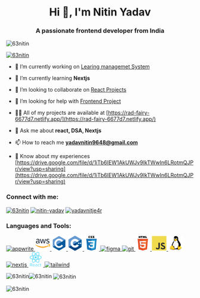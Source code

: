 <h1 align="center">Hi 👋, I'm Nitin Yadav</h1>
<h3 align="center">A passionate frontend developer from India</h3>

<p align="left"> <img src="https://komarev.com/ghpvc/?username=63nitin&label=Profile%20views&color=0e75b6&style=flat" alt="63nitin" /> </p>

<p align="left"> <a href="https://github.com/ryo-ma/github-profile-trophy"><img src="https://github-profile-trophy.vercel.app/?username=63nitin" alt="63nitin" /></a> </p>

- 🔭 I’m currently working on [Learing managemet System](https://github.com/63nitin/News-App)

- 🌱 I’m currently learning **Nextjs**

- 👯 I’m looking to collaborate on [React Projects](https://github.com/63nitin/News-App)

- 🤝 I’m looking for help with [Frontend Project](https://github.com/63nitin/News-App)

- 👨‍💻 All of my projects are available at [https://rad-fairy-6677d7.netlify.app/](https://rad-fairy-6677d7.netlify.app/)

- 💬 Ask me about **react, DSA, Nextjs**

- 📫 How to reach me **yadavnitin9648@gmail.com**

- 📄 Know about my experiences [https://drive.google.com/file/d/1iTb6IEW1AkUWJv9IkTWwIn6LRotmQJPr/view?usp=sharing](https://drive.google.com/file/d/1iTb6IEW1AkUWJv9IkTWwIn6LRotmQJPr/view?usp=sharing)

<h3 align="left">Connect with me:</h3>
<p align="left">
<a href="https://linkedin.com/in/63nitin" target="blank"><img align="center" src="https://raw.githubusercontent.com/rahuldkjain/github-profile-readme-generator/master/src/images/icons/Social/linked-in-alt.svg" alt="63nitin" height="30" width="40" /></a>
<a href="https://www.leetcode.com/nitin-yadav" target="blank"><img align="center" src="https://raw.githubusercontent.com/rahuldkjain/github-profile-readme-generator/master/src/images/icons/Social/leet-code.svg" alt="nitin-yadav" height="30" width="40" /></a>
<a href="https://auth.geeksforgeeks.org/user/yadavnitje4r" target="blank"><img align="center" src="https://raw.githubusercontent.com/rahuldkjain/github-profile-readme-generator/master/src/images/icons/Social/geeks-for-geeks.svg" alt="yadavnitje4r" height="30" width="40" /></a>
</p>

<h3 align="left">Languages and Tools:</h3>
<p align="left"> <a href="https://appwrite.io" target="_blank" rel="noreferrer"> <img src="https://www.vectorlogo.zone/logos/appwriteio/appwriteio-icon.svg" alt="appwrite" width="40" height="40"/> </a> <a href="https://aws.amazon.com" target="_blank" rel="noreferrer"> <img src="https://raw.githubusercontent.com/devicons/devicon/master/icons/amazonwebservices/amazonwebservices-original-wordmark.svg" alt="aws" width="40" height="40"/> </a> <a href="https://www.cprogramming.com/" target="_blank" rel="noreferrer"> <img src="https://raw.githubusercontent.com/devicons/devicon/master/icons/c/c-original.svg" alt="c" width="40" height="40"/> </a> <a href="https://www.w3schools.com/cpp/" target="_blank" rel="noreferrer"> <img src="https://raw.githubusercontent.com/devicons/devicon/master/icons/cplusplus/cplusplus-original.svg" alt="cplusplus" width="40" height="40"/> </a> <a href="https://www.w3schools.com/css/" target="_blank" rel="noreferrer"> <img src="https://raw.githubusercontent.com/devicons/devicon/master/icons/css3/css3-original-wordmark.svg" alt="css3" width="40" height="40"/> </a> <a href="https://www.figma.com/" target="_blank" rel="noreferrer"> <img src="https://www.vectorlogo.zone/logos/figma/figma-icon.svg" alt="figma" width="40" height="40"/> </a> <a href="https://git-scm.com/" target="_blank" rel="noreferrer"> <img src="https://www.vectorlogo.zone/logos/git-scm/git-scm-icon.svg" alt="git" width="40" height="40"/> </a> <a href="https://www.w3.org/html/" target="_blank" rel="noreferrer"> <img src="https://raw.githubusercontent.com/devicons/devicon/master/icons/html5/html5-original-wordmark.svg" alt="html5" width="40" height="40"/> </a> <a href="https://developer.mozilla.org/en-US/docs/Web/JavaScript" target="_blank" rel="noreferrer"> <img src="https://raw.githubusercontent.com/devicons/devicon/master/icons/javascript/javascript-original.svg" alt="javascript" width="40" height="40"/> </a> <a href="https://www.linux.org/" target="_blank" rel="noreferrer"> <img src="https://raw.githubusercontent.com/devicons/devicon/master/icons/linux/linux-original.svg" alt="linux" width="40" height="40"/> </a> <a href="https://nextjs.org/" target="_blank" rel="noreferrer"> <img src="https://cdn.worldvectorlogo.com/logos/nextjs-2.svg" alt="nextjs" width="40" height="40"/> </a> <a href="https://reactjs.org/" target="_blank" rel="noreferrer"> <img src="https://raw.githubusercontent.com/devicons/devicon/master/icons/react/react-original-wordmark.svg" alt="react" width="40" height="40"/> </a> <a href="https://tailwindcss.com/" target="_blank" rel="noreferrer"> 
<img src="https://www.vectorlogo.zone/logos/tailwindcss/tailwindcss-icon.svg" alt="tailwind" width="40" height="40"/> </a> </p>
<p><img align="left" src="https://github-readme-stats.vercel.app/api/top-langs?username=63nitin&show_icons=true&locale=en&layout=compact" alt="63nitin" /></p>
<p><img align="left" src="https://leetcard.jacoblin.cool/Nitin-yadav" alt="63nitin" /></p>
<p>&nbsp;<img align="center" src="https://github-readme-stats.vercel.app/api?username=63nitin&show_icons=true&locale=en" alt="63nitin" /></p>

<p><img align="center" src="https://github-readme-streak-stats.herokuapp.com/?user=63nitin&" alt="63nitin" /></p>
